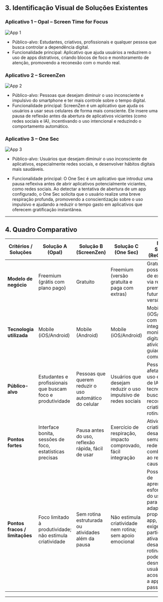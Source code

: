 ## 3. Identificação Visual de Soluções Existentes

### Aplicativo 1 – Opal – Screen Time for Focus
![App 1](https://github.com/user-attachments/assets/a2c65fe0-0471-41a5-adf9-759b81019923)

- Público-alvo: Estudantes, criativos, profissionais e qualquer pessoa que busca controlar a dependência digital.
- Funcionalidade principal: Aplicativo que ajuda usuários a reduzirem o uso de apps distrativos, criando blocos de foco e monitoramento de atenção, promovendo a reconexão com o mundo real.

### Aplicativo 2 – ScreenZen
![App 2](https://is1-ssl.mzstatic.com/image/thumb/PurpleSource211/v4/2f/96/cd/2f96cda5-ed32-dac6-335e-77a74e7504b5/268a6174-9be0-4932-b140-d4ee367cb1c0_9.png/600x0w.webp)
- Público-alvo: Pessoas que desejam diminuir o uso inconsciente e impulsivo do smartphone e ter mais controle sobre o tempo digital.
- Funcionalidade principal: ScreenZen é um aplicativo que ajuda os usuários a usar seus celulares de forma mais consciente. Ele insere uma pausa de reflexão antes da abertura de aplicativos viciantes (como redes sociais e IA), incentivando o uso intencional e reduzindo o comportamento automático.

### Aplicativo 3 – One Sec
![App 3](https://is1-ssl.mzstatic.com/image/thumb/PurpleSource211/v4/97/4e/6a/974e6a51-048b-28e8-6682-33f1dd2fdfb3/b2a72467-973c-4add-ba7c-db4afe164744_6.5inch-3.jpeg/600x0w.webp)
- Público-alvo: Usuários que desejam diminuir o uso inconsciente de aplicativos, especialmente redes sociais, e desenvolver hábitos digitais mais saudáveis.

- Funcionalidade principal: O One Sec é um aplicativo que introduz uma pausa reflexiva antes de abrir aplicativos potencialmente viciantes, como redes sociais. Ao detectar a tentativa de abertura de um app configurado, o One Sec solicita que o usuário realize uma breve respiração profunda, promovendo a conscientização sobre o uso impulsivo e ajudando a reduzir o tempo gasto em aplicativos que oferecem gratificação instantânea.

---

## 4. Quadro Comparativo

| Critérios / Soluções       | Solução A (Opal)                                      | Solução B (ScreenZen)                                  | Solução C (One Sec)                                    | Nossa Solução (ReConectar)                                                                 |
|----------------------------|--------------------------------------------------------|----------------------------------------------------------|----------------------------------------------------------|---------------------------------------------------------------------------------------------|
| **Modelo de negócio**      | Freemium (grátis com plano pago)                      | Gratuito                                                  | Freemium (versão gratuita e paga com extras)            | Gratuito, com possibilidade de expansão via recursos premium em futuras versões             |
| **Tecnologia utilizada**   | Mobile (iOS/Android)                                   | Mobile (Android)                                          | Mobile (iOS/Android)                                     | Mobile (iOS/Android) com integração de monitoramento digital, atividades guiadas e comunidade |
| **Público-alvo**           | Estudantes e profissionais que buscam foco e produtividade | Pessoas que querem reduzir o uso automático do celular | Usuários que desejam reduzir o uso impulsivo de redes sociais | Pessoas afetadas pelo uso excessivo de IA e tecnologia, buscando reconexão, criatividade e rotina |
| **Pontos fortes**          | Interface bonita, sessões de foco, estatísticas precisas | Pausa antes do uso, reflexão rápida, fácil de usar       | Exercício de respiração, impacto comprovado, fácil integração | Atividades criativas, desafios semanais, rede de apoio, combate direto ao retrocesso causado por IA |
| **Pontos fracos / limitações** | Foco limitado à produtividade; não estimula criatividade | Sem rotina estruturada ou atividades além da pausa       | Não estimula criatividade nem rotina; sem apoio emocional |Possível curva de aprendizado e esforço inicial do usuário para se adaptar à proposta do app, já que ele exige participação ativa em desafios e rotina, o que pode desmotivar usuários acostumados a apps mais passivos.     |

---
